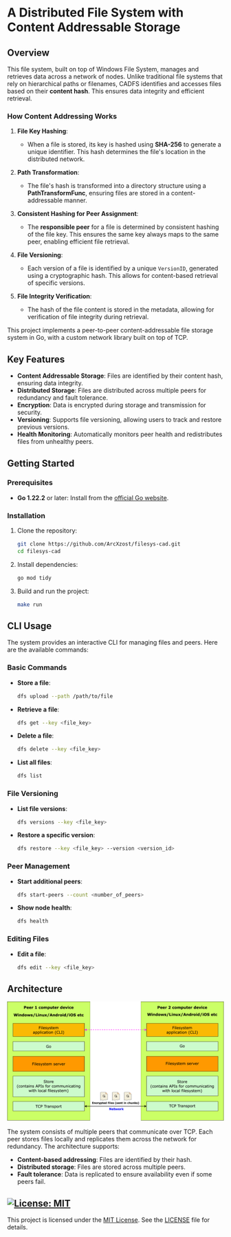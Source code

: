 # A Distributed File System with Content Addressable Storage

## Overview

This file system, built on top of Windows File System, manages and retrieves data across a network of nodes. Unlike traditional file systems that rely on hierarchical paths or filenames, CADFS identifies and accesses files based on their **content hash**. This ensures data integrity and efficient retrieval.

### How Content Addressing Works
1. **File Key Hashing**:  
   - When a file is stored, its key is hashed using **SHA-256** to generate a unique identifier. This hash determines the file's location in the distributed network.
   
2. **Path Transformation**:  
   - The file's hash is transformed into a directory structure using a **PathTransformFunc**, ensuring files are stored in a content-addressable manner.

3. **Consistent Hashing for Peer Assignment**:  
   - The **responsible peer** for a file is determined by consistent hashing of the file key. This ensures the same key always maps to the same peer, enabling efficient file retrieval.

4. **File Versioning**:  
   - Each version of a file is identified by a unique `VersionID`, generated using a cryptographic hash. This allows for content-based retrieval of specific versions.

5. **File Integrity Verification**:  
   - The hash of the file content is stored in the metadata, allowing for verification of file integrity during retrieval.

This project implements a peer-to-peer content-addressable file storage system in Go, with a custom network library built on top of TCP.

## Key Features

- **Content Addressable Storage**: Files are identified by their content hash, ensuring data integrity.
- **Distributed Storage**: Files are distributed across multiple peers for redundancy and fault tolerance.
- **Encryption**: Data is encrypted during storage and transmission for security.
- **Versioning**: Supports file versioning, allowing users to track and restore previous versions.
- **Health Monitoring**: Automatically monitors peer health and redistributes files from unhealthy peers.

## Getting Started

### Prerequisites

- **Go 1.22.2** or later: Install from the [official Go website](https://go.dev/doc/install).

### Installation

1. Clone the repository:
   ```bash
   git clone https://github.com/ArcXzost/filesys-cad.git
   cd filesys-cad
   ```

2. Install dependencies:
   ```bash
   go mod tidy
   ```

3. Build and run the project:
   ```bash
   make run
   ```

## CLI Usage

The system provides an interactive CLI for managing files and peers. Here are the available commands:

### Basic Commands
- **Store a file**:
  ```bash
  dfs upload --path /path/to/file
  ```

- **Retrieve a file**:
  ```bash
  dfs get --key <file_key>
  ```

- **Delete a file**:
  ```bash
  dfs delete --key <file_key>
  ```

- **List all files**:
  ```bash
  dfs list
  ```

### File Versioning

- **List file versions**:
  ```bash
  dfs versions --key <file_key>
  ```

- **Restore a specific version**:
  ```bash
  dfs restore --key <file_key> --version <version_id>
  ```

### Peer Management

- **Start additional peers**:
  ```bash
  dfs start-peers --count <number_of_peers>
  ```

- **Show node health**:
  ```bash
  dfs health
  ```

### Editing Files

- **Edit a file**:
  ```bash
  dfs edit --key <file_key>
  ```

## Architecture

![Architecture Diagram](https://raw.githubusercontent.com/priyangshupal/documentation-images/main/cas-distributed-file-system/architecture.svg)

The system consists of multiple peers that communicate over TCP. Each peer stores files locally and replicates them across the network for redundancy. The architecture supports:

- **Content-based addressing**: Files are identified by their hash.
- **Distributed storage**: Files are stored across multiple peers.
- **Fault tolerance**: Data is replicated to ensure availability even if some peers fail.

## [![License: MIT](https://img.shields.io/badge/License-MIT-yellow.svg)](https://opensource.org/licenses/MIT)
This project is licensed under the [MIT License](https://opensource.org/license/mit). See the [LICENSE](LICENSE) file for details.
